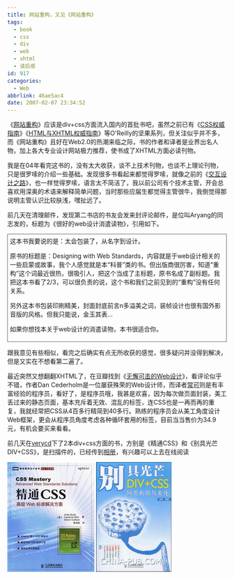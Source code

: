 ```yaml
---
title: 网站重构，又见《网站重构》
tags:
  - book
  - css
  - div
  - web
  - xhtml
  - 读后感
id: 917
categories:
  - Web
abbrlink: 46ae5ac4
date: 2007-02-07 23:34:52
---
```


《[网站重构](http://www.douban.com/subject/1230451/)》应该是div+css方面流入国内的首批书吧，虽然之前已有《[CSS权威指南](http://www.douban.com/subject/1240134/)》《[HTML与XHTML权威指南](http://www.douban.com/subject/1240134/)》等O'Reilly的坚果系列，但关注似乎并不多，而《网站重构》且好在Web2.0的热潮来临之际，书的作者和译者是业界出名人物，加上各大专业设计网站极力推荐，使书成了XHTML方面必读刊物。

我是在04年看完这书的，没有太大收获，谈不上技术刊物，也谈不上理论刊物，只是很罗嗦的介绍一些基础。发现很多书看起来都觉得罗嗦，就像之前的《[交互设计之路](view.asp?id=154)》，也一样觉得罗嗦，语言太不简洁了，我以前公司有个技术主管，开会总喜欢用深奥的术语来解释简单问题，当时那些应届生都觉得主管很牛，我倒觉得那说明主管认识比较肤浅，嘿扯远了。

前几天在清理邮件，发现第二书店的书友会发来封评论邮件，是位叫Aryang的同志发的，标题为《很好的web设计消遣读物》，引用如下。
<div style="border: 1px solid rgb(102, 102, 102); padding: 5px;">这本书我要说的是：太会包装了，从名字到设计。

原书的标题是：Designing with Web Standards，内容就是于web设计相关的一些启蒙或故事，我个人感觉就是本&ldquo;科普&rdquo;类的书。但出版商很厉害，知道&ldquo;重构&rdquo;这个词最近很热，很吸引人，把这个当成了主标题，原书名成了副标题。我把这本书看了2/3，可以很负责的说，这个书和我们之前见到的&ldquo;重构&rdquo;没有任何关系。

另外这本书包装印刷精美，封面封底前言n多溢美之词，装帧设计也很有国外影音版的风格。但我只能说，金玉其表...

如果你想找本关于web设计的消遣读物，本书很适合你。 
</div>

跟我意见有些相似，看完之后确实有点无所收获的感觉，很多疑问并没得到解决，但是又实在不想看第二遍了。

最近突然又想翻翻XHTML了，在豆瓣找到《[无懈可击的Web设计](http://www.douban.com/subject/1937913/)》，看评论似乎不错，作者Dan Cederholm是一位屡获殊荣的Web设计师，而译者[常可](http://www.sinzy.net/Blog/Blog.asp?ID=1)则是有丰富经验的程序员，看好了，是程序员哦，我甚是欢喜，因为每次做页面封装，美工丢过来的静态页面，基本充斥着无效、混乱的标签，连CSS也是一再而再的重复，我就经常把CSS从4百多行精简到40多行。熟练的程序员会从美工角度设计Web框架，更会从程序员角度考虑各种循环套用的标签，目前当当售价为34.9元，有机会要买来看看。

前几天在[verycd](http://www.verycd.com)下了2本div+css方面的书，方别是《精通CSS》和《别具光芒DIV+CSS》，是扫描件的，已经传到[相册](/photo/)，有兴趣可以上去在线阅读

![精通CSS](/images/2007/02/07_200702080116420603_12746.jpg)&nbsp;![别具光芒](/images/2007/02/07_200702080131138428_12747.gif)